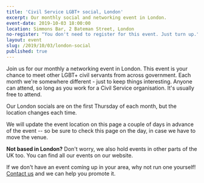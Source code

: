 ```yaml
---
title: 'Civil Service LGBT+ social, London'
excerpt: Our monthly social and networking event in London.
event-date: 2019-10-03 18:00:00
location: Simmons Bar, 2 Bateman Street, London
no-register: "You don't need to register for this event. Just turn up."
layout: event
slug: /2019/10/03/london-social
published: true
---
```

Join us for our monthly a networking event in London. This event is your chance to meet other LGBT+ civil servants from across government. Each month we're somewhere different - just to keep things interesting. Anyone can attend, so long as you work for a Civil Service organisation. It's usually free to attend.

Our London socials are on the first Thursday of each month, but the location changes each time.

We will update the event location on this page a couple of days in advance of the event -- so be sure to check this page on the day, in case we have to move the venue.

**Not based in London?** Don't worry, we also hold events in other parts of the UK too. You can find all our events on our website.

If we don't have an event coming up in your area, why not run one yourself! [Contact us](/about/contact-us/) and we can help you promote it.
